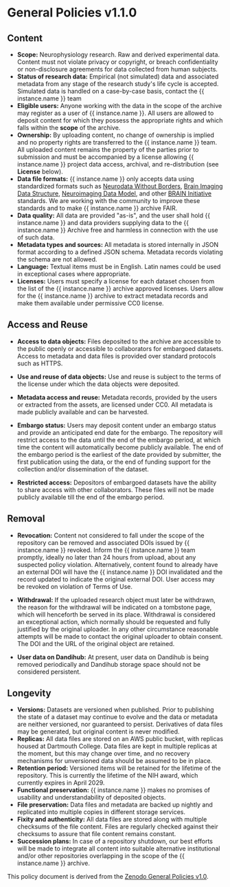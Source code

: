 # General Policies v1.1.0

## Content

- **Scope:** Neurophysiology research. Raw and derived experimental data. Content
  must not violate privacy or copyright, or breach confidentiality or non-disclosure
  agreements for data collected from human subjects.
- **Status of research data:** Empirical (not simulated) data and associated metadata from any stage of the
  research study's life cycle is accepted.  Simulated data is handled on a case-by-case basis, contact the {{ instance.name }} team 
- **Eligible users:** Anyone working with the data in the scope of the archive may register as a user of {{ instance.name }}. All users are
  allowed to deposit content for which they possess the appropriate rights
  and which falls within the **scope** of the archive.
- **Ownership:** By uploading content, no change of ownership is implied and no
  property rights are transferred to the {{ instance.name }} team. All uploaded content remains
  the property of the parties prior to submission and must be accompanied by a license allowing
  {{ instance.name }} project data access, archival, and re-distribution (see **License** below).
- **Data file formats:** {{ instance.name }} only accepts data using standardized formats such
  as [Neurodata Without Borders](https://nwb.org), [Brain Imaging Data Structure](https://bids.neuroimaging.io/),
  [Neuroimaging Data Model](https://nidm.nidash.org/), and other [BRAIN Initiative](https://braininitiative.nih.gov/)
  standards. We are working with the community to improve these standards and to
  make {{ instance.name }} archive FAIR.
- **Data quality:** All data are provided "as-is", and the user shall hold
  {{ instance.name }} and data providers supplying data to the {{ instance.name }} Archive free and harmless in
  connection with the use of such data.
- **Metadata types and sources:** All metadata is stored internally in JSON format
  according to a defined JSON schema. Metadata records violating the schema are not allowed.
- **Language:** Textual items must be in English. Latin names could be used in exceptional cases where appropriate.
- **Licenses:** Users must specify a license for each dataset chosen from the list of the {{ instance.name }} archive approved licenses. Users allow for the {{ instance.name }} archive to extract metadata records and make them available under permissive CC0 license.

## Access and Reuse

- **Access to data objects:** Files deposited to the archive are accessible to the public 
  openly or accessible to collaborators for embargoed datasets. Access to metadata and data 
  files is provided over standard protocols such as HTTPS.
- **Use and reuse of data objects:** Use and reuse is subject to the terms of the license
  under which the data objects were deposited.
- **Metadata access and reuse:** Metadata records, provided by the users or extracted from the assets, are licensed under CC0. All metadata is made publicly available and can be harvested.

- **Embargo status:** Users may deposit content under an embargo status and
  provide an anticipated end date for the embargo. The repository will restrict
  access to the data until the end of the embargo period, at which time the
  content will automatically become publicly available. The end of the embargo
  period is the earliest of the date provided by submitter, the first publication
  using the data, or the end of funding support for the collection and/or dissemination
  of the dataset.
- **Restricted access:** Depositors of embargoed datasets have the ability to
  share access with other collaborators. These files will not be made publicly
  available till the end of the embargo period.

## Removal

- **Revocation:** Content not considered to fall under the scope of the repository
  can be removed and associated DOIs issued by {{ instance.name }} revoked. Inform the {{ instance.name }} team
  promptly, ideally no later than 24 hours from upload, about any suspected policy
  violation. Alternatively, content found to already have an external DOI will
  have the {{ instance.name }} DOI invalidated and the record updated to indicate the original
  external DOI. User access may be revoked on violation of Terms of Use.

- **Withdrawal:** If the uploaded research object must later be withdrawn, the
  reason for the withdrawal will be indicated on a tombstone page, which will
  henceforth be served in its place. Withdrawal is considered an exceptional
  action, which normally should be requested and fully justified by the original
  uploader. In any other circumstance reasonable attempts will be made to contact
  the original uploader to obtain consent. The DOI and the URL of the original
  object are retained.

- **User data on Dandihub:** At present, user data on Dandihub is being removed
  periodically and Dandihub storage space should not be considered persistent.

## Longevity

- **Versions:** Datasets are versioned when published. Prior to publishing the
  state of a dataset may continue to evolve and the data or metadata are neither
  versioned, nor guaranteed to persist. Derivatives of data files may be generated, but original content is
  never modified.
- **Replicas:** All data files are stored on an AWS public bucket, with replicas
  housed at Dartmouth College.  Data files are kept in multiple replicas at the
  moment, but this may change over time, and no recovery mechanisms for unversioned data
  should be assumed to be in place.
- **Retention period:** Versioned items will be retained for the lifetime of the repository.
  This is currently the lifetime of the NIH award, which currently expires in
  April 2029.
- **Functional preservation:** {{ instance.name }} makes no promises of usability and
  understandability of deposited objects.
- **File preservation:** Data files and metadata are backed up nightly and
  replicated into multiple copies in different storage services.
- **Fixity and authenticity:** All data files are stored along with multiple
  checksums of the file content. Files are regularly checked against their
  checksums to assure that file content remains constant.
- **Succession plans:** In case of a repository shutdown, our best efforts will
  be made to integrate all content into suitable alternative institutional and/or
  other repositories overlapping in the scope of the {{ instance.name }} archive.

This policy document is derived from the [Zenodo General Policies v1.0](https://about.zenodo.org/policies/).
